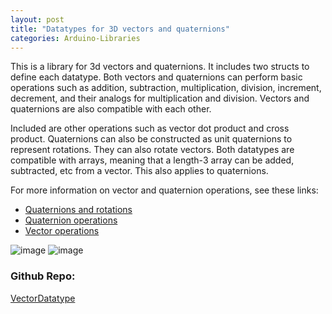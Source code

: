 ```yaml
---
layout: post
title: "Datatypes for 3D vectors and quaternions"
categories: Arduino-Libraries
---
```


This is a library for 3d vectors and quaternions. It includes two structs to define each datatype. Both vectors and quaternions can perform basic operations such as addition, subtraction, multiplication, division, increment, decrement, and their analogs for multiplication and division. Vectors and quaternions are also compatible with each other.  

Included are other operations such as vector dot product and cross product. Quaternions can also be constructed as unit quaternions to represent rotations. They can also rotate vectors. Both datatypes are compatible with arrays, meaning that a length-3 array can be added, subtracted, etc from a vector. This also applies to quaternions.  

For more information on vector and quaternion operations, see these links:  

- [Quaternions and rotations](http://danceswithcode.net/engineeringnotes/quaternions/quaternions.html)
- [Quaternion operations](http://graphics.stanford.edu/courses/cs348a-17-winter/Papers/quaternion.pdf)  
- [Vector operations](http://emweb.unl.edu/Math/mathweb/vectors/vectors.html)

![image](https://www.euclideanspace.com/maths/algebra/realNormedAlgebra/quaternions/transforms/axis.gif)
![image](https://opentextbc.ca/calculusv3openstax/wp-content/uploads/sites/288/2019/08/CNX_Calc_Figure_12_02_011.jpg)

### Github Repo:
[VectorDatatype](https://github.com/RCmags/vector_datatype)


